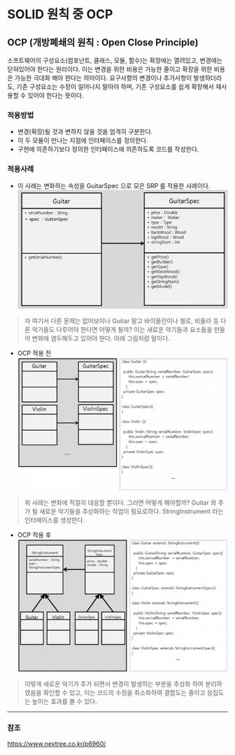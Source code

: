 # SOLID 원칙 중 OCP
## OCP (개방폐쇄의 원칙 : Open Close Principle)
소프트웨어의 구성요소(컴포넌트, 클래스, 모듈, 함수)는 확장에는 열려있고, 변경에는 닫혀있어야 한다는 원리이다. 이는 변경을 위한 비용은 가능한 줄이고 확장을 위한 비용은 가능한 극대화 해야 한다는 의미이다. 요구사항의 변경이나 추가사항이 발생하더라도, 기존 구성요소는 수정이 일어나지 말아야 하며, 기존 구성요소를 쉽게 확장해서 재사용할 수 있어야 한다는 뜻이다.
### 적용방법
- 변경(확장)될 것과 변하지 않을 것을 엄격히 구분한다.
- 이 두 모듈이 만나는 지점에 인터페이스를 정의한다.
- 구현에 의존하기보다 정의한 인터페이스에 의존하도록 코드를 작성한다.
### 적용사례
- 이 사례는 변화하는 속성을 GuitarSpec 으로 모은 SRP 를 적용한 사례이다.
![Alt text](이미지/Guitar_GuitarSpec.png)
> 자 여기서 다른 문제는 없어보이나 Guitar 말고 바이올린이나 첼로, 비올라 등 다른 악기들도 다루어야 한다면 어떻게 될까? 이는 새로운 악기들과 요소들을 만들어 변화에 염두해두고 있어야 한다. 아래 그림처럼 말이다.
- OCP 적용 전
![Alt text](이미지/OCP사용전.png)
> 위 사례는 변화에 적절히 대응할 뿐이다. 그러면 어떻게 해야할까? Guitar 와 추가 될 새로운 악기들을 추상화하는 작업이 필요로하다. StringInstrument 라는 인터페이스를 생성한다.
- OCP 적용 후
![Alt text](이미지/OCP사용후.png)
> 이렇게 새로운 악기가 추가 되면서 변경이 발생하는 부분을 추상화 하여 분리하였음을 확인할 수 있고, 이는 코드의 수정을 최소화하여 결합도는 줄이고 응집도는 높이는 효과를 볼 수 있다.

___
### 참조
https://www.nextree.co.kr/p6960/